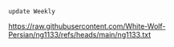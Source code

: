 	update Weekly
 https://raw.githubusercontent.com/White-Wolf-Persian/ng1133/refs/heads/main/ng1133.txt

